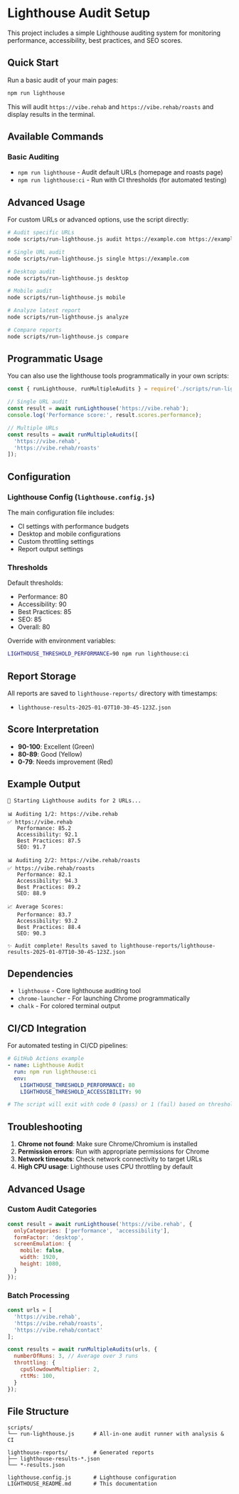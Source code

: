 # Lighthouse Audit Setup

This project includes a simple Lighthouse auditing system for monitoring performance, accessibility, best practices, and SEO scores.

## Quick Start

Run a basic audit of your main pages:

```bash
npm run lighthouse
```

This will audit `https://vibe.rehab` and `https://vibe.rehab/roasts` and display results in the terminal.

## Available Commands

### Basic Auditing
- `npm run lighthouse` - Audit default URLs (homepage and roasts page)
- `npm run lighthouse:ci` - Run with CI thresholds (for automated testing)

## Advanced Usage

For custom URLs or advanced options, use the script directly:

```bash
# Audit specific URLs
node scripts/run-lighthouse.js audit https://example.com https://example.com/page2

# Single URL audit
node scripts/run-lighthouse.js single https://example.com

# Desktop audit
node scripts/run-lighthouse.js desktop

# Mobile audit
node scripts/run-lighthouse.js mobile

# Analyze latest report
node scripts/run-lighthouse.js analyze

# Compare reports
node scripts/run-lighthouse.js compare
```

## Programmatic Usage

You can also use the lighthouse tools programmatically in your own scripts:

```javascript
const { runLighthouse, runMultipleAudits } = require('./scripts/run-lighthouse');

// Single URL audit
const result = await runLighthouse('https://vibe.rehab');
console.log('Performance score:', result.scores.performance);

// Multiple URLs
const results = await runMultipleAudits([
  'https://vibe.rehab',
  'https://vibe.rehab/roasts'
]);
```

## Configuration

### Lighthouse Config (`lighthouse.config.js`)

The main configuration file includes:
- CI settings with performance budgets
- Desktop and mobile configurations
- Custom throttling settings
- Report output settings

### Thresholds

Default thresholds:
- Performance: 80
- Accessibility: 90
- Best Practices: 85
- SEO: 85
- Overall: 80

Override with environment variables:
```bash
LIGHTHOUSE_THRESHOLD_PERFORMANCE=90 npm run lighthouse:ci
```

## Report Storage

All reports are saved to `lighthouse-reports/` directory with timestamps:
- `lighthouse-results-2025-01-07T10-30-45-123Z.json`

## Score Interpretation

- **90-100**: Excellent (Green)
- **80-89**: Good (Yellow)
- **0-79**: Needs improvement (Red)

## Example Output

```
🚀 Starting Lighthouse audits for 2 URLs...

📊 Auditing 1/2: https://vibe.rehab
✅ https://vibe.rehab
   Performance: 85.2
   Accessibility: 92.1
   Best Practices: 87.5
   SEO: 91.7

📊 Auditing 2/2: https://vibe.rehab/roasts
✅ https://vibe.rehab/roasts
   Performance: 82.1
   Accessibility: 94.3
   Best Practices: 89.2
   SEO: 88.9

📈 Average Scores:
   Performance: 83.7
   Accessibility: 93.2
   Best Practices: 88.4
   SEO: 90.3

✨ Audit complete! Results saved to lighthouse-reports/lighthouse-results-2025-01-07T10-30-45-123Z.json
```

## Dependencies

- `lighthouse` - Core lighthouse auditing tool
- `chrome-launcher` - For launching Chrome programmatically
- `chalk` - For colored terminal output

## CI/CD Integration

For automated testing in CI/CD pipelines:

```yaml
# GitHub Actions example
- name: Lighthouse Audit
  run: npm run lighthouse:ci
  env:
    LIGHTHOUSE_THRESHOLD_PERFORMANCE: 80
    LIGHTHOUSE_THRESHOLD_ACCESSIBILITY: 90

# The script will exit with code 0 (pass) or 1 (fail) based on thresholds
```

## Troubleshooting

1. **Chrome not found**: Make sure Chrome/Chromium is installed
2. **Permission errors**: Run with appropriate permissions for Chrome
3. **Network timeouts**: Check network connectivity to target URLs
4. **High CPU usage**: Lighthouse uses CPU throttling by default

## Advanced Usage

### Custom Audit Categories

```javascript
const result = await runLighthouse('https://vibe.rehab', {
  onlyCategories: ['performance', 'accessibility'],
  formFactor: 'desktop',
  screenEmulation: {
    mobile: false,
    width: 1920,
    height: 1080,
  }
});
```

### Batch Processing

```javascript
const urls = [
  'https://vibe.rehab',
  'https://vibe.rehab/roasts',
  'https://vibe.rehab/contact'
];

const results = await runMultipleAudits(urls, {
  numberOfRuns: 3, // Average over 3 runs
  throttling: {
    cpuSlowdownMultiplier: 2,
    rttMs: 100,
  }
});
```

## File Structure

```
scripts/
└── run-lighthouse.js      # All-in-one audit runner with analysis & CI

lighthouse-reports/        # Generated reports
├── lighthouse-results-*.json
└── *-results.json

lighthouse.config.js       # Lighthouse configuration
LIGHTHOUSE_README.md       # This documentation
```
